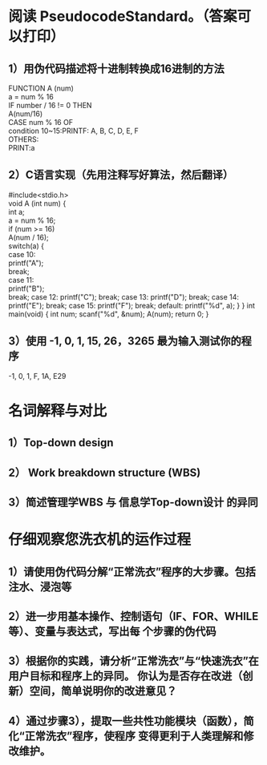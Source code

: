 # 阅读 PseudocodeStandard。（答案可以打印） 
## 1）用伪代码描述将十进制转换成16进制的方法 
FUNCTION  A (num)   
a = num % 16  
IF number / 16 != 0 THEN   
A(num/16)  
CASE num % 16 OF   
condition 10~15:PRINTF: A, B, C, D, E, F  
OTHERS:   
PRINT:a  

## 2）C语言实现（先用注释写好算法，然后翻译）  
#include<stdio.h>  
void A (int num) {  
  int a;  
  a = num % 16;  
  if (num >= 16)  
    A(num / 16);  
  switch(a) {  
    case 10:  
        printf("A");  
        break;  
    case 11:  
        printf("B");  
        break;
    case 12:
        printf("C");
        break;
    case 13:
        printf("D");
        break;
    case 14:
        printf("E");
        break;
    case 15:
        printf("F");
        break;
    default:
        printf("%d", a);
  } 
}
 int main(void) {
  int num;
  scanf("%d", &num);
  A(num);
  return 0;
}

## 3）使用 -1,  0,  1,  15,   26，3265 最为输入测试你的程序
-1, 0, 1, F, 1A, E29  

# 名词解释与对比 
## 1）Top-down design 
## 2） Work breakdown structure (WBS) 
## 3）简述管理学WBS 与 信息学Top-down设计 的异同
# 仔细观察您洗衣机的运作过程
## 1）请使用伪代码分解“正常洗衣”程序的大步骤。包括注水、浸泡等 
## 2）进一步用基本操作、控制语句（IF、FOR、WHILE等）、变量与表达式，写出每 个步骤的伪代码 
## 3）根据你的实践，请分析“正常洗衣”与“快速洗衣”在用户目标和程序上的异同。 你认为是否存在改进（创新）空间，简单说明你的改进意见？ 
## 4）通过步骤3），提取一些共性功能模块（函数），简化“正常洗衣”程序，使程序 变得更利于人类理解和修改维护。

